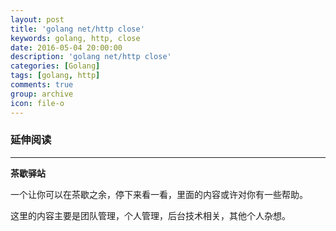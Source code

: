 ```yaml
---
layout: post
title: 'golang net/http close'
keywords: golang, http, close
date: 2016-05-04 20:00:00
description: 'golang net/http close'
categories: [Golang]
tags: [golang, http]
comments: true
group: archive
icon: file-o
---
```





<!--more-->


### 延伸阅读 ###


----

**茶歇驿站**

一个让你可以在茶歇之余，停下来看一看，里面的内容或许对你有一些帮助。

这里的内容主要是团队管理，个人管理，后台技术相关，其他个人杂想。
